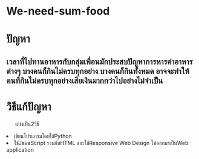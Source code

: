 # We-need-sum-food
<h1>ปัญหา</h1>
<h2>เวลาที่ไปทานอาหารกับกลุ่มเพื่อนมักประสบปัญหาการหารค่าอาหารต่างๆ บางคนก็กินไม่ครบทุกอย่าง บางคนก็กินทั้งหมด 
อาจจะทำให้คนที่กินไม่ครบทุกอย่างเสียเงินมากกว่าไปอย่างไม่จำเป็น</h2>
<h1>วิธีแก้ปัญหา</h1>
<ol>แบ่งเป็น2วิธี</ol>
<li>เขียนโปรแกรมโดยใช้Python</li>
<li>ใช้JavaScript รวมกับHTML และใช้Responsive Web Design ให้ออกมาเป็นWeb application</li>
